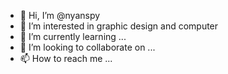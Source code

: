 - 👋 Hi, I’m @nyanspy
- 👀 I’m interested in graphic design and computer
- 🌱 I’m currently learning ...
- 💞️ I’m looking to collaborate on ...
- 📫 How to reach me ...

<!---
nyanspy/nyanspy is a ✨ special ✨ repository because its `README.md` (this file) appears on your GitHub profile.
You can click the Preview link to take a look at your changes.
--->
